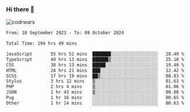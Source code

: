 ### Hi there 👋


![codrwars](https://www.codewars.com/users/rsschool_c9af20f58c35c696/badges/micro) 

<!--START_SECTION:waka-->

```txt
From: 18 September 2023 - To: 09 October 2024

Total Time: 194 hrs 49 mins

JavaScript       55 hrs 51 mins  ███████░░░░░░░░░░░░░░░░░░   28.49 %
TypeScript       49 hrs 13 mins  ██████▒░░░░░░░░░░░░░░░░░░   25.10 %
CSS              38 hrs 13 mins  █████░░░░░░░░░░░░░░░░░░░░   19.49 %
HTML             24 hrs 21 mins  ███░░░░░░░░░░░░░░░░░░░░░░   12.42 %
SCSS             17 hrs 19 mins  ██▒░░░░░░░░░░░░░░░░░░░░░░   08.83 %
Stylus           3 hrs 12 mins   ▒░░░░░░░░░░░░░░░░░░░░░░░░   01.63 %
PHP              2 hrs 4 mins    ▒░░░░░░░░░░░░░░░░░░░░░░░░   01.06 %
JSON             1 hr 43 mins    ▒░░░░░░░░░░░░░░░░░░░░░░░░   00.88 %
Pug              1 hr 16 mins    ░░░░░░░░░░░░░░░░░░░░░░░░░   00.65 %
Other            1 hr 14 mins    ░░░░░░░░░░░░░░░░░░░░░░░░░   00.63 %
```

<!--END_SECTION:waka-->
